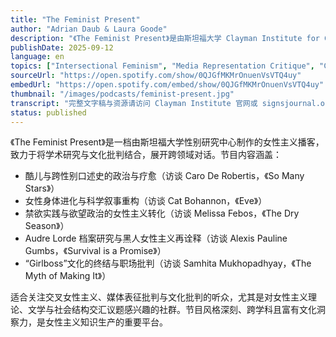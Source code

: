 ```yaml
---
title: "The Feminist Present"
author: "Adrian Daub & Laura Goode"
description: "《The Feminist Present》是由斯坦福大学 Clayman Institute for Gender Research 出品的播客，由 Adrian Daub 与 Laura Goode 主持。节目邀请女性主义学者、作家与活动家，探讨性别、文化与政治的交叉议题。内容涵盖酷儿口述史、女性身体进化、禁欲与欲望政治、Audre Lorde 的档案研究与“Girlboss”文化批判。风格融合学术深度与文化敏锐度，在女性主义知识生产与公共对话中具有重要地位。Spotify 评分为 4.7（86 条评论），在学术与文化女性主义播客中广受好评。"
publishDate: 2025-09-12
language: en
topics: ["Intersectional Feminism", "Media Representation Critique", "Cultural Critique"]
sourceUrl: "https://open.spotify.com/show/0QJGfMKMrOnuenVsVTQ4uy"
embedUrl: "https://open.spotify.com/embed/show/0QJGfMKMrOnuenVsVTQ4uy"
thumbnail: "/images/podcasts/feminist-present.jpg"
transcript: "完整文字稿与资源请访问 Clayman Institute 官网或 signsjournal.org"
status: published
---
```


《The Feminist Present》是一档由斯坦福大学性别研究中心制作的女性主义播客，致力于将学术研究与文化批判结合，展开跨领域对话。节目内容涵盖：

- 酷儿与跨性别口述史的政治与疗愈（访谈 Caro De Robertis，《So Many Stars》）
- 女性身体进化与科学叙事重构（访谈 Cat Bohannon，《Eve》）
- 禁欲实践与欲望政治的女性主义转化（访谈 Melissa Febos，《The Dry Season》）
- Audre Lorde 档案研究与黑人女性主义再诠释（访谈 Alexis Pauline Gumbs，《Survival is a Promise》）
- “Girlboss”文化的终结与职场批判（访谈 Samhita Mukhopadhyay，《The Myth of Making It》）

适合关注交叉女性主义、媒体表征批判与文化批判的听众，尤其是对女性主义理论、文学与社会结构交汇议题感兴趣的社群。节目风格深刻、跨学科且富有文化洞察力，是女性主义知识生产的重要平台。
